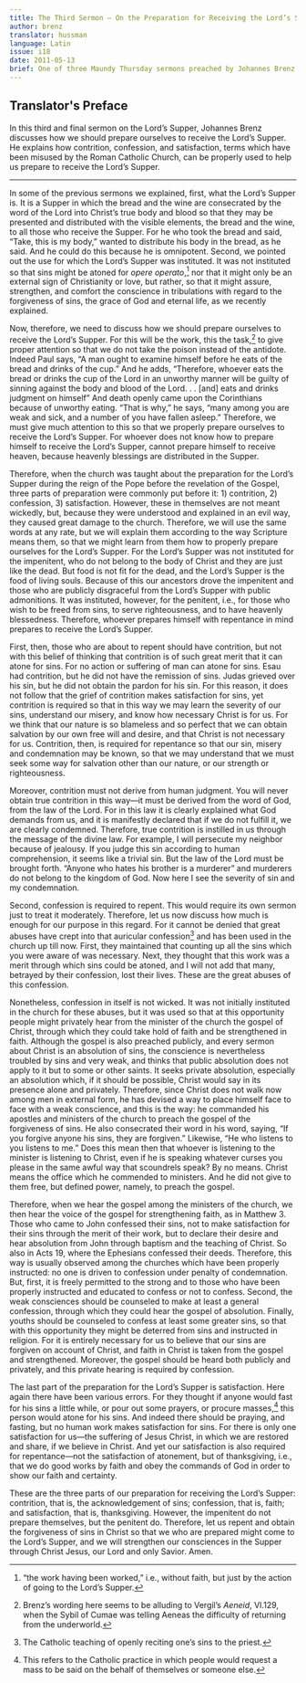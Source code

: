 ```yaml
---
title: The Third Sermon – On the Preparation for Receiving the Lord’s Supper
author: brenz
translator: hussman
language: Latin
issue: i18
date: 2011-05-13
brief: One of three Maundy Thursday sermons preached by Johannes Brenz.
---
```


## Translator's Preface

In this third and final sermon on the Lord’s Supper, Johannes Brenz discusses how we should prepare ourselves to receive the Lord’s Supper. He explains how contrition, confession, and satisfaction, terms which have been misused by the Roman Catholic Church, can be properly used to help us prepare to receive the Lord’s Supper.

---

In some of the previous sermons we explained, first, what the Lord’s Supper is. It is a Supper in which the bread and the wine are consecrated by the word of the Lord into Christ’s true body and blood so that they may be presented and distributed with the visible elements, the bread and the wine, to all those who receive the Supper. For he who took the bread and said, “Take, this is my body,” wanted to distribute his body in the bread, as he said. And he could do this because he is omnipotent. Second, we pointed out the use for which the Lord’s Supper was instituted. It was not instituted so that sins might be atoned for *opere operato*,[^1] nor that it might only be an external sign of Christianity or love, but rather, so that it might assure, strengthen, and comfort the conscience in tribulations with regard to the forgiveness of sins, the grace of God and eternal life, as we recently explained. 

Now, therefore, we need to discuss how we should prepare ourselves to receive the Lord’s Supper. For this will be the work, this the task,[^2] to give proper attention so that we do not take the poison instead of the antidote. Indeed Paul says, “A man ought to examine himself before he eats of the bread and drinks of the cup.” And he adds, “Therefore, whoever eats the bread or drinks the cup of the Lord in an unworthy manner will be guilty of sinning against the body and blood of the Lord. . . [and] eats and drinks judgment on himself” And death openly came upon the Corinthians because of unworthy eating. “That is why,” he says, “many among you are weak and sick, and a number of you have fallen asleep.” Therefore, we must give much attention to this so that we properly prepare ourselves to receive the Lord’s Supper. For whoever does not know how to prepare himself to receive the Lord’s Supper, cannot prepare himself to receive heaven, because heavenly blessings are distributed in the Supper. 

Therefore, when the church was taught about the preparation for the Lord’s Supper during the reign of the Pope before the revelation of the Gospel, three parts of preparation were commonly put before it: 1) contrition, 2) confession, 3) satisfaction. However, these in themselves are not meant wickedly, but, because they were understood and explained in an evil way, they caused great damage to the church. Therefore, we will use the same words at any rate, but we will explain them according to the way Scripture means them, so that we might learn from them how to properly prepare ourselves for the Lord’s Supper. For the Lord’s Supper was not instituted for the impenitent, who do not belong to the body of Christ and they are just like the dead. But food is not fit for the dead, and the Lord’s Supper is the food of living souls. Because of this our ancestors drove the impenitent and those who are publicly disgraceful from the Lord’s Supper with public admonitions. It was instituted, however, for the penitent, i.e., for those who wish to be freed from sins, to serve righteousness, and to have heavenly blessedness. Therefore, whoever prepares himself with repentance in mind prepares to receive the Lord’s Supper. 

First, then, those who are about to repent should have contrition, but not with this belief of thinking that contrition is of such great merit that it can atone for sins. For no action or suffering of man can atone for sins. Esau had contrition, but he did not have the remission of sins. Judas grieved over his sin, but he did not obtain the pardon for his sin. For this reason, it does not follow that the grief of contrition makes satisfaction for sins, yet contrition is required so that in this way we may learn the severity of our sins, understand our misery, and know how necessary Christ is for us. For we think that our nature is so blameless and so perfect that we can obtain salvation by our own free will and desire, and that Christ is not necessary for us. Contrition, then, is required for repentance so that our sin, misery and condemnation may be known, so that we may understand that we must seek some way for salvation other than our nature, or our strength or righteousness. 

Moreover, contrition must not derive from human judgment. You will never obtain true contrition in this way—it must be derived from the word of God, from the law of the Lord. For in this law it is clearly explained what God demands from us, and it is manifestly declared that if we do not fulfill it, we are clearly condemned. Therefore, true contrition is instilled in us through the message of the divine law. For example, I will persecute my neighbor because of jealousy. If you judge this sin according to human comprehension, it seems like a trivial sin. But the law of the Lord must be brought forth. “Anyone who hates his brother is a murderer” and murderers do not belong to the kingdom of God. Now here I see the severity of sin and my condemnation. 

Second, confession is required to repent. This would require its own sermon just to treat it moderately. Therefore, let us now discuss how much is enough for our purpose in this regard. For it cannot be denied that great abuses have crept into that auricular confession[^3] and has been used in the church up till now. First, they maintained that counting up all the sins which you were aware of was necessary. Next, they thought that this work was a merit through which sins could be atoned, and I will not add that many, betrayed by their confession, lost their lives. These are the great abuses of this confession. 

Nonetheless, confession in itself is not wicked. It was not initially instituted in the church for these abuses, but it was used so that at this opportunity people might privately hear from the minister of the church the gospel of Christ, through which they could take hold of faith and be strengthened in faith. Although the gospel is also preached publicly, and every sermon about Christ is an absolution of sins, the conscience is nevertheless troubled by sins and very weak, and thinks that public absolution does not apply to it but to some or other saints. It seeks private absolution, especially an absolution which, if it should be possible, Christ would say in its presence alone and privately. Therefore, since Christ does not walk now among men in external form, he has devised a way to place himself face to face with a weak conscience, and this is the way: he commanded his apostles and ministers of the church to preach the gospel of the forgiveness of sins. He also consecrated their word in his word, saying, “If you forgive anyone his sins, they are forgiven.” Likewise, “He who listens to you listens to me.” Does this mean then that whoever is listening to the minister is listening to Christ, even if he is speaking whatever curses you please in the same awful way that scoundrels speak? By no means. Christ means the office which he commended to ministers. And he did not give to them free, but defined power, namely, to preach the gospel. 

Therefore, when we hear the gospel among the ministers of the church, we then hear the voice of the gospel for strengthening faith, as in Matthew 3. Those who came to John confessed their sins, not to make satisfaction for their sins through the merit of their work, but to declare their desire and hear absolution from John through baptism and the teaching of Christ. So also in Acts 19, where the Ephesians confessed their deeds. Therefore, this way is usually observed among the churches which have been properly instructed: no one is driven to confession under penalty of condemnation. But, first, it is freely permitted to the strong and to those who have been properly instructed and educated to confess or not to confess. Second, the weak consciences should be counseled to make at least a general confession, through which they could hear the gospel of absolution. Finally, youths should be counseled to confess at least some greater sins, so that with this opportunity they might be deterred from sins and instructed in religion. For it is entirely necessary for us to believe that our sins are forgiven on account of Christ, and faith in Christ is taken from the gospel and strengthened. Moreover, the gospel should be heard both publicly and privately, and this private hearing is required by confession.

The last part of the preparation for the Lord’s Supper is satisfaction. Here again there have been various errors. For they thought if anyone would fast for his sins a little while, or pour out some prayers, or procure masses,[^4] this person would atone for his sins. And indeed there should be praying, and fasting, but no human work makes satisfaction for sins. For there is only one satisfaction for us––the suffering of Jesus Christ, in which we are restored and share, if we believe in Christ. And yet our satisfaction is also required for repentance––not the satisfaction of atonement, but of thanksgiving, i.e., that we do good works by faith and obey the commands of God in order to show our faith and certainty. 

These are the three parts of our preparation for receiving the Lord’s Supper: contrition, that is, the acknowledgement of sins; confession, that is, faith; and satisfaction, that is, thanksgiving. However, the impenitent do not prepare themselves, but the penitent do. Therefore, let us repent and obtain the forgiveness of sins in Christ so that we who are prepared might come to the Lord’s Supper, and we will strengthen our consciences in the Supper through Christ Jesus, our Lord and only Savior. Amen. 

[^1]: “the work having been worked,” i.e., without faith, but just by the action of going to the Lord’s Supper.

[^2]: Brenz’s wording here seems to be alluding to Vergil’s *Aeneid*, VI.129, when the Sybil of Cumae was telling Aeneas the difficulty of returning from the underworld.

[^3]: The Catholic teaching of openly reciting one’s sins to the priest.

[^4]: This refers to the Catholic practice in which people would request a mass to be said on the behalf of themselves or someone else.